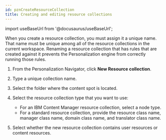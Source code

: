 ```yaml
---
id: pznCreateResourceCollection
title: Creating and editing resource collections
---
```

import useBaseUrl from '@docusaurus/useBaseUrl';



When you create a resource collection, you must assign it a unique name. That name must be unique among all of the resource collections in the current workspace. Renaming a resource collection that has rules that are created against it prevents the Personalization engine from correctly running those rules.

1.  From the Personalization Navigator, click **New Resource collection**.

2.  Type a unique collection name.

3.  Select the folder where the content spot is located.

4.  Select the resource collection type that you want to use:

    -   For an IBM Content Manager resource collection, select a node type.
    -   For a standard resource collection, provide the resource class name, manager class name, domain class name, and translator class name.
5.  Select whether the new resource collection contains user resources or content resources.


